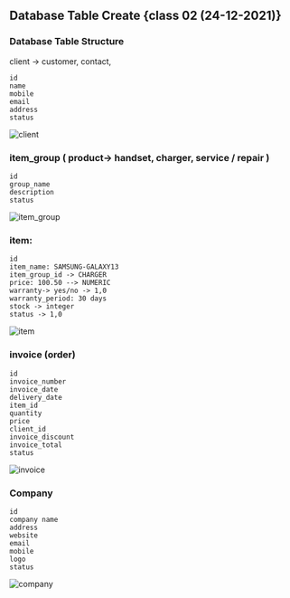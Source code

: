 ## Database Table Create {class 02 (24-12-2021)}

### Database Table Structure
client -> customer, contact,

    id
    name
    mobile
    email
    address
    status
   ![client](https://github.com/Fatema04/minierp/blob/main/assignment/02_Database_structure/images/sqlite/img1.png?raw=true)

### item_group ( product-> handset, charger, service / repair )

    id
    group_name
    description
    status
![item_group](https://github.com/Fatema04/minierp/blob/main/assignment/02_Database_structure/images/sqlite/img3.png)

### item:

    id
    item_name: SAMSUNG-GALAXY13
    item_group_id -> CHARGER
    price: 100.50 --> NUMERIC
    warranty-> yes/no -> 1,0
    warranty_period: 30 days
    stock -> integer
    status -> 1,0

![item](https://github.com/Fatema04/minierp/blob/main/assignment/02_Database_structure/images/sqlite/img4.png)


### invoice (order)

    id
    invoice_number
    invoice_date
    delivery_date
    item_id
    quantity
    price
    client_id
    invoice_discount
    invoice_total
    status

![invoice](https://github.com/Fatema04/minierp/blob/main/assignment/02_Database_structure/images/sqlite/img5.png)

### Company

    id
    company name
    address
    website
    email
    mobile
    logo
    status

![company](https://github.com/Fatema04/minierp/blob/main/assignment/02_Database_structure/images/sqlite/img2.png)


